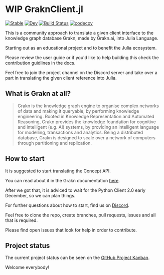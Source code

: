 # WIP GraknClient.jl
[![Stable](https://img.shields.io/badge/docs-stable-blue.svg)](https://Humans-of-Julia.github.io/GraknClient.jl/stable)
[![Dev](https://img.shields.io/badge/docs-dev-blue.svg)](https://Humans-of-Julia.github.io/GraknClient.jl/dev)
[![Build Status](https://github.com/Humans-of-Julia/GraknClient.jl/workflows/CI/badge.svg)](https://github.com/Humans-of-Julia/GraknClient.jl/actions)
[![codecov](https://codecov.io/gh/Humans-of-Julia/GraknClient.jl/branch/main/graph/badge.svg?token=9SQ8WB8KVM)](https://codecov.io/gh/Humans-of-Julia/GraknClient.jl)

This is a community approach to translate a given client interface to the knowledge graph database Grakn, made by Grakn.ai, into Julia Language.

Starting out as an educational project and to benefit the Julia ecosystem.

Please review the user guide or if you'd like to help building this check the contribution guidlines in the docs.

Feel free to join the project channel on the Discord server and take over a part in translating the given client reference into Julia.

## What is Grakn at all?

> Grakn is the knowledge graph engine to organise complex networks of data and making it queryable, by performing knowledge engineering. Rooted in Knowledge Representation and Automated Reasoning, Grakn provides the 
> knowledge foundation for cognitive and intelligent (e.g. AI) systems, by providing an intelligent language for modelling, transactions and analytics. Being a distributed database, Grakn is designed to scale over a 
> network of computers through partitioning and replication.

## How to start

It is suggested to start translating the Concept API.

You can read about it in the Grakn documentation [here](https://dev.grakn.ai/docs/concept-api/overview).


After we got that, it is adviced to wait for the Python Client 2.0 early December, so we can plan things.

For further questions about how to start, find us on [Discord](https://discord.gg/GdjHCNW8c8).

Feel free to clone the repo, create branches, pull requests, issues and all that is required.

Please find open issues that look for help in order to contribute.

## Project status

The current project status can be seen on the [GitHub Project Kanban](https://github.com/Humans-of-Julia/GraknClient.jl/projects/1).


Welcome everybody!

